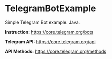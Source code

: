# TelegramBotExample
Simple Telegram Bot example. Java. <p>
<b>Instruction:</b> https://core.telegram.org/bots <p>
<b>Telegram API:</b> https://core.telegram.org/api <p>
<b>API Methods:</b> https://core.telegram.org/methods
